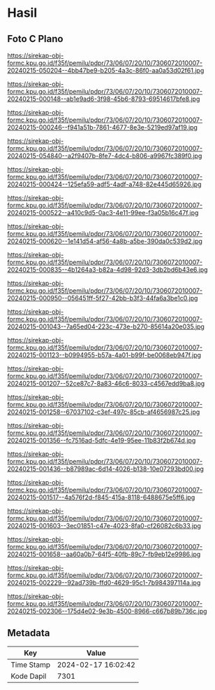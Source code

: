 # Hasil

## Foto C Plano

https://sirekap-obj-formc.kpu.go.id/f35f/pemilu/pdpr/73/06/07/20/10/7306072010007-20240215-050204--4bb47be9-b205-4a3c-86f0-aa0a53d02f61.jpg

https://sirekap-obj-formc.kpu.go.id/f35f/pemilu/pdpr/73/06/07/20/10/7306072010007-20240215-000148--ab1e9ad6-3f98-45b6-8793-69514617bfe8.jpg

https://sirekap-obj-formc.kpu.go.id/f35f/pemilu/pdpr/73/06/07/20/10/7306072010007-20240215-000246--f941a51b-7861-4677-8e3e-5219ed97af19.jpg

https://sirekap-obj-formc.kpu.go.id/f35f/pemilu/pdpr/73/06/07/20/10/7306072010007-20240215-054840--a2f9407b-8fe7-4dc4-b806-a9967fc389f0.jpg

https://sirekap-obj-formc.kpu.go.id/f35f/pemilu/pdpr/73/06/07/20/10/7306072010007-20240215-000424--125efa59-adf5-4adf-a748-82e445d65926.jpg

https://sirekap-obj-formc.kpu.go.id/f35f/pemilu/pdpr/73/06/07/20/10/7306072010007-20240215-000522--a410c9d5-0ac3-4e11-99ee-f3a05b16c47f.jpg

https://sirekap-obj-formc.kpu.go.id/f35f/pemilu/pdpr/73/06/07/20/10/7306072010007-20240215-000620--1e141d54-af56-4a8b-a5be-390da0c539d2.jpg

https://sirekap-obj-formc.kpu.go.id/f35f/pemilu/pdpr/73/06/07/20/10/7306072010007-20240215-000835--4b1264a3-b82a-4d98-92d3-3db2bd6b43e6.jpg

https://sirekap-obj-formc.kpu.go.id/f35f/pemilu/pdpr/73/06/07/20/10/7306072010007-20240215-000950--056451ff-5f27-42bb-b3f3-44fa6a3be1c0.jpg

https://sirekap-obj-formc.kpu.go.id/f35f/pemilu/pdpr/73/06/07/20/10/7306072010007-20240215-001043--7a65ed04-223c-473e-b270-85614a20e035.jpg

https://sirekap-obj-formc.kpu.go.id/f35f/pemilu/pdpr/73/06/07/20/10/7306072010007-20240215-001123--b0994955-b57a-4a01-b99f-be0068eb947f.jpg

https://sirekap-obj-formc.kpu.go.id/f35f/pemilu/pdpr/73/06/07/20/10/7306072010007-20240215-001207--52ce87c7-8a83-46c6-8033-c4567edd9ba8.jpg

https://sirekap-obj-formc.kpu.go.id/f35f/pemilu/pdpr/73/06/07/20/10/7306072010007-20240215-001258--67037102-c3ef-497c-85cb-af4656987c25.jpg

https://sirekap-obj-formc.kpu.go.id/f35f/pemilu/pdpr/73/06/07/20/10/7306072010007-20240215-001356--fc7516ad-5dfc-4e19-95ee-11b83f2b674d.jpg

https://sirekap-obj-formc.kpu.go.id/f35f/pemilu/pdpr/73/06/07/20/10/7306072010007-20240215-001436--b87989ac-6d14-4026-b138-10e07293bd00.jpg

https://sirekap-obj-formc.kpu.go.id/f35f/pemilu/pdpr/73/06/07/20/10/7306072010007-20240215-001517--4a576f2d-f845-415a-8118-6488675e5ff6.jpg

https://sirekap-obj-formc.kpu.go.id/f35f/pemilu/pdpr/73/06/07/20/10/7306072010007-20240215-001603--3ec01851-c47e-4023-8fa0-cf26082c6b33.jpg

https://sirekap-obj-formc.kpu.go.id/f35f/pemilu/pdpr/73/06/07/20/10/7306072010007-20240215-001658--aa60a0b7-64f5-40fb-89c7-fb9eb12e9986.jpg

https://sirekap-obj-formc.kpu.go.id/f35f/pemilu/pdpr/73/06/07/20/10/7306072010007-20240215-002229--92ad739b-ffd0-4629-95c1-7b984397114a.jpg

https://sirekap-obj-formc.kpu.go.id/f35f/pemilu/pdpr/73/06/07/20/10/7306072010007-20240215-002306--175d4e02-9e3b-4500-8966-c667b89b736c.jpg


## Metadata

| Key        | Value               |
| ---------- | ------------------- |
| Time Stamp | 2024-02-17 16:02:42 |
| Kode Dapil | 7301                |



